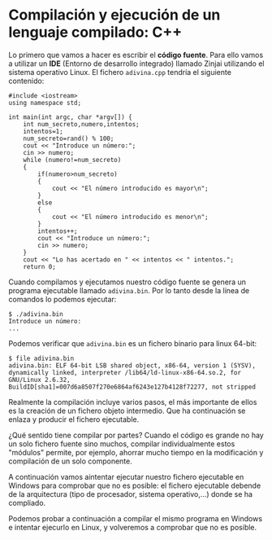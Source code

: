 # Compilación y ejecución de un lenguaje compilado: C++

Lo primero que vamos a hacer es escribir el **código fuente**. Para ello vamos a utilizar un **IDE** (Entorno de desarrollo integrado) llamado Zinjai utilizando el sistema operativo Linux. El fichero `adivina.cpp` tendría el siguiente contenido:

	#include <iostream>
	using namespace std;	

	int main(int argc, char *argv[]) {
		int num_secreto,numero,intentos;
		intentos=1;
		num_secreto=rand() % 100; 
		cout << "Introduce un número:";
		cin >> numero;
		while (numero!=num_secreto)
		{
			if(numero>num_secreto) 
			{
				cout << "El número introducido es mayor\n";
			}
			else
			{
				cout << "El número introducido es menor\n";
			}
			intentos++;
			cout << "Introduce un número:";
			cin >> numero;
		}
		cout << "Lo has acertado en " << intentos << " intentos.";
		return 0;

Cuando compilamos y ejecutamos nuestro código fuente se genera un programa ejecutable llamado `adivina.bin`. Por lo tanto desde la línea de comandos lo podemos ejecutar:

	$ ./adivina.bin 
	Introduce un número:
	...

Podemos verificar que `adivina.bin` es un fichero binario para linux 64-bit:

	$ file adivina.bin
	adivina.bin: ELF 64-bit LSB shared object, x86-64, version 1 (SYSV), dynamically linked, interpreter /lib64/ld-linux-x86-64.so.2, for GNU/Linux 2.6.32, BuildID[sha1]=007d6a8507f270e6864af6243e127b4128f72277, not stripped

Realmente la compilación incluye varios pasos, el más importante de ellos es la creación de un fichero objeto intermedio. Que ha continuación se enlaza y producir el fichero ejecutable.

¿Qué sentido tiene compilar por partes? Cuando el código es grande no hay un solo fichero fuente sino muchos, compilar individualmente estos "módulos" permite, por ejemplo, ahorrar mucho tiempo en la modificación y compilación de un solo componente.

A continuación vamos aintentar ejecutar nuestro fichero ejecutable en Windows para comprobar que no es posible: el fichero ejecutable debende de la arquitectura (tipo de procesador, sistema operativo,...) donde se ha compliado.

Podemos probar a continuación a compilar el mismo programa en Windows e intentar ejecurlo en Linux, y volveremos a comprobar que no es posible.
